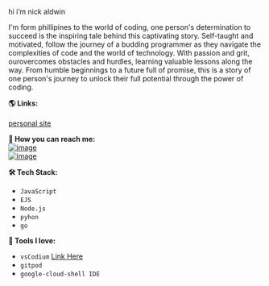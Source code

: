 hi i’m nick aldwin 

I'm form phillipines to the world of coding, one person's determination to succeed is the inspiring tale behind this captivating story. Self-taught and motivated, follow the journey of a budding programmer as they navigate the complexities of code and the world of technology. With passion and grit, ourovercomes obstacles and hurdles, learning valuable lessons along the way. From humble beginnings to a future full of promise, this is a story of one person's journey to unlock their full potential through the power of coding.

**🌎 Links:**<br>
<br>
[personal site](https://nickaldwin.netlify.app/)

**💌 How you can reach me:**<br>
[![image](https://img.shields.io/badge/Twitter-bd98e0?style=for-the-badge&logo=twitter&logoColor=dfe2fb)](https://twitter.com/nicklemoncito)<br>
[![image](https://img.shields.io/badge/LinkedIn-8d90e2?style=for-the-badge&logo=linkedin&logoColor=f3c6f2)](https://www.linkedin.com/in/bitlynicklemoncito/)

**🛠 Tech Stack:**
- `JavaScript`
- `EJS`
- `Node.js`
- `pyhon`
- `go`

**🧰 Tools I love:**
- `vsCodium` [Link Here](https://github.com/vscodium/vscodium/releases) 
- `gitpod`
- `google-cloud-shell IDE`
